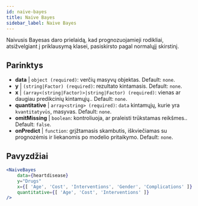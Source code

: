 ```yaml
---
id: naive-bayes
title: Naive Bayes
sidebar_label: Naive Bayes
---
```


Naivusis Bayesas daro prielaidą, kad prognozuojamieji rodikliai, atsižvelgiant į priklausymą klasei, pasiskirsto pagal normalųjį skirstinį.

## Parinktys

* __data__ | `object (required)`: verčių masyvų objektas. Default: `none`.
* __y__ | `(string|Factor) (required)`: rezultato kintamasis. Default: `none`.
* __x__ | `(array<(string|Factor)>|string|Factor) (required)`: vienas ar daugiau predikcinių kintamųjų.. Default: `none`.
* __quantitative__ | `array<string> (required)`: `data` kintamųjų, kurie yra `kvantitatyvūs`, masyvas. Default: `none`.
* __omitMissing__ | `boolean`: kontroliuoja, ar praleisti trūkstamas reikšmes.. Default: `false`.
* __onPredict__ | `function`: grįžtamasis skambutis, iškviečiamas su prognozėmis ir liekanomis po modelio pritaikymo. Default: `none`.


## Pavyzdžiai

```jsx live
<NaiveBayes 
    data={heartdisease} 
    y="Drugs"
    x={[ 'Age', 'Cost', 'Interventions', 'Gender', 'Complications' ]}
    quantitative={[ 'Age', 'Cost', 'Interventions' ]}
/>
```

